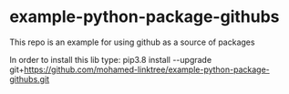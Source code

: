 # example-python-package-githubs
This repo is an example for using github as a source of packages


In order to install this lib type:
pip3.8 install --upgrade git+https://github.com/mohamed-linktree/example-python-package-githubs.git
